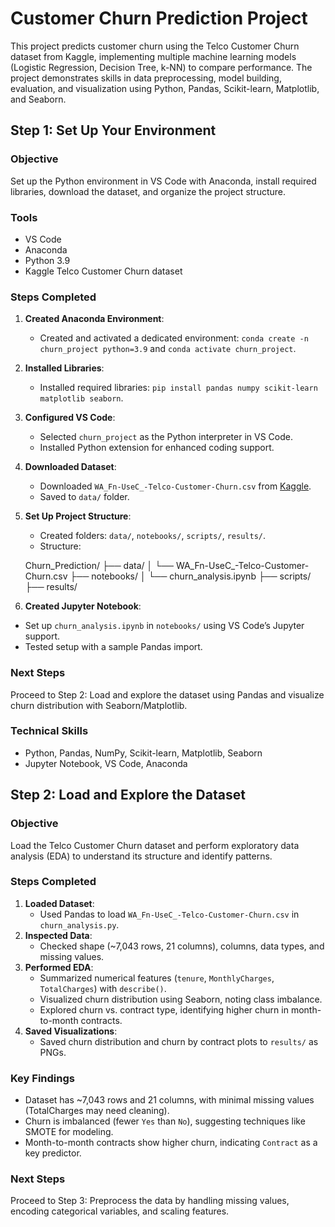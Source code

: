 # Customer Churn Prediction Project

This project predicts customer churn using the Telco Customer Churn dataset from Kaggle, implementing multiple machine learning models (Logistic Regression, Decision Tree, k-NN) to compare performance. The project demonstrates skills in data preprocessing, model building, evaluation, and visualization using Python, Pandas, Scikit-learn, Matplotlib, and Seaborn.

## Step 1: Set Up Your Environment

### Objective
Set up the Python environment in VS Code with Anaconda, install required libraries, download the dataset, and organize the project structure.

### Tools
- VS Code
- Anaconda
- Python 3.9
- Kaggle Telco Customer Churn dataset

### Steps Completed
1. **Created Anaconda Environment**:
   - Created and activated a dedicated environment: `conda create -n churn_project python=3.9` and `conda activate churn_project`.
2. **Installed Libraries**:
   - Installed required libraries: `pip install pandas numpy scikit-learn matplotlib seaborn`.
3. **Configured VS Code**:
   - Selected `churn_project` as the Python interpreter in VS Code.
   - Installed Python extension for enhanced coding support.
4. **Downloaded Dataset**:
   - Downloaded `WA_Fn-UseC_-Telco-Customer-Churn.csv` from [Kaggle](https://www.kaggle.com/datasets/blastchar/telco-customer-churn).
   - Saved to `data/` folder.
5. **Set Up Project Structure**:
   - Created folders: `data/`, `notebooks/`, `scripts/`, `results/`.
   - Structure:

   Churn_Prediction/
        ├── data/
        │   └── WA_Fn-UseC_-Telco-Customer-Churn.csv
        ├── notebooks/
        │   └── churn_analysis.ipynb
        ├── scripts/
        ├── results/
6. **Created Jupyter Notebook**:
- Set up `churn_analysis.ipynb` in `notebooks/` using VS Code’s Jupyter support.
- Tested setup with a sample Pandas import.

### Next Steps
Proceed to Step 2: Load and explore the dataset using Pandas and visualize churn distribution with Seaborn/Matplotlib.

### Technical Skills
- Python, Pandas, NumPy, Scikit-learn, Matplotlib, Seaborn
- Jupyter Notebook, VS Code, Anaconda


## Step 2: Load and Explore the Dataset

### Objective
Load the Telco Customer Churn dataset and perform exploratory data analysis (EDA) to understand its structure and identify patterns.

### Steps Completed
1. **Loaded Dataset**:
   - Used Pandas to load `WA_Fn-UseC_-Telco-Customer-Churn.csv` in `churn_analysis.py`.
2. **Inspected Data**:
   - Checked shape (~7,043 rows, 21 columns), columns, data types, and missing values.
3. **Performed EDA**:
   - Summarized numerical features (`tenure`, `MonthlyCharges`, `TotalCharges`) with `describe()`.
   - Visualized churn distribution using Seaborn, noting class imbalance.
   - Explored churn vs. contract type, identifying higher churn in month-to-month contracts.
4. **Saved Visualizations**:
   - Saved churn distribution and churn by contract plots to `results/` as PNGs.

### Key Findings
- Dataset has ~7,043 rows and 21 columns, with minimal missing values (TotalCharges may need cleaning).
- Churn is imbalanced (fewer `Yes` than `No`), suggesting techniques like SMOTE for modeling.
- Month-to-month contracts show higher churn, indicating `Contract` as a key predictor.

### Next Steps
Proceed to Step 3: Preprocess the data by handling missing values, encoding categorical variables, and scaling features.